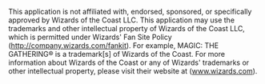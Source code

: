 This application is not affiliated with, endorsed, sponsored, or specifically approved by Wizards of the Coast LLC. This application may use the trademarks and other intellectual property of Wizards of the Coast LLC, which is permitted under Wizards' Fan Site Policy (http://company.wizards.com/fankit). For example, MAGIC: THE GATHERING® is a trademark[s] of Wizards of the Coast. For more information about Wizards of the Coast or any of Wizards' trademarks or other intellectual property, please visit their website at (www.wizards.com).